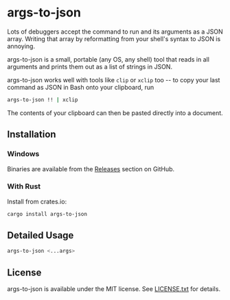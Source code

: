 # args-to-json
Lots of debuggers accept the command to run and its arguments as a JSON array. Writing that array by reformatting from your shell's syntax to JSON is annoying.

args-to-json is a small, portable (any OS, any shell) tool that reads in all arguments and prints them out as a list of strings in JSON.

args-to-json works well with tools like `clip` or `xclip` too -- to copy your last command as JSON in Bash onto your clipboard, run

```bash
args-to-json !! | xclip
```

The contents of your clipboard can then be pasted directly into a document.

## Installation

### Windows
Binaries are available from the [Releases](https://github.com/LPGhatguy/args-to-json/releases) section on GitHub.

### With Rust
Install from crates.io:

```bash
cargo install args-to-json
```

## Detailed Usage
```bash
args-to-json <...args>
```

## License
args-to-json is available under the MIT license. See [LICENSE.txt](LICENSE.txt) for details.